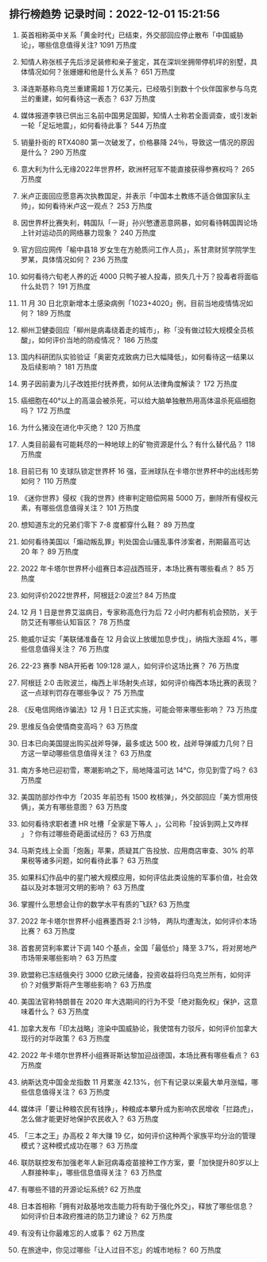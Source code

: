 
## 排行榜趋势 记录时间：2022-12-01 15:21:56
  
  1. 英首相称英中关系「黄金时代」已结束，外交部回应停止散布「中国威胁论」，哪些信息值得关注? 1091 万热度
    
  2. 知情人称张核子先后涉足装修和亲子鉴定，其在深圳坐拥带停机坪的别墅，具体情况如何？张姗姗和他是什么关系？ 651 万热度
    
  3. 泽连斯基称乌克兰重建需超 1 万亿美元，已经吸引到数十个伙伴国家参与乌克兰的重建，如何看待这一表态？ 637 万热度
    
  4. 媒体报道李铁已供出三名前中国男足国脚，知情人士称若全面调查，或引发新一轮「足坛地震」，如何看待此事？ 544 万热度
    
  5. 销量扑街的 RTX4080 第一次破发了，价格暴降 24％，导致这一情况的原因是什么？ 290 万热度
    
  6. 意大利为什么无缘2022年世界杯，欧洲杯冠军不能直接获得参赛权吗？ 265 万热度
    
  7. 米卢正面回应愿意再次执教国足，并表示「中国本土教练不适合做国家队主帅」，如何看待米卢这一观点？ 253 万热度
    
  8. 因世界杯比赛失利，韩国队「一哥」孙兴慜遭恶意网暴，如何看待韩国舆论场上针对运动员的网络暴力现象？ 240 万热度
    
  9. 官方回应网传「榆中县18 岁女生在方舱质问工作人员」，系甘肃财贸学院学生罗某，具体情况如何？ 236 万热度
    
  10. 如何看待六旬老人养的近 4000 只鸭子被人投毒，损失几十万？投毒者将面临什么处罚？ 191 万热度
    
  11. 11 月 30 日北京新增本土感染病例「1023+4020」例，目前当地疫情情况如何？ 189 万热度
    
  12. 柳州卫健委回应「柳州是病毒绕着走的城市」，称「没有做过较大规模全员核酸」，如何评价当地的防疫情况？ 186 万热度
    
  13. 国内科研团队实验验证「奥密克戎致病力已大幅降低」，如何看待这一结果以及后续影响？ 181 万热度
    
  14. 男子因前妻为儿子改姓拒付抚养费，如何从法律角度解读？ 172 万热度
    
  15. 癌细胞在40°以上的高温会被杀死，可以给大脑单独散热用高体温杀死癌细胞吗？ 172 万热度
    
  16. 为什么猪没在进化中灭绝？ 120 万热度
    
  17. 人类目前最有可能耗尽的一种地球上的矿物资源是什么？有什么替代品？ 118 万热度
    
  18. 目前已有 10 支球队锁定世界杯 16 强，亚洲球队在卡塔尔世界杯中的出线形势如何？ 110 万热度
    
  19. 《迷你世界》侵权《我的世界》终审判定赔偿网易 5000 万，删除所有侵权元素，有哪些信息值得关注？ 101 万热度
    
  20. 想知道东北的兄弟们零下 7-8 度都穿什么鞋？ 89 万热度
    
  21. 如何看待美国以「煽动叛乱罪」判处国会山骚乱事件涉案者，刑期最高可达 20 年？ 89 万热度
    
  22. 2022 年卡塔尔世界杯小组赛日本迎战西班牙，本场比赛有哪些看点？ 85 万热度
    
  23. 如何评价2022世界杯，阿根廷2:0波兰? 84 万热度
    
  24. 12 月 1 日是世界艾滋病日，专家称高危行为后 72 小时内都有机会预防，关于防艾还有哪些认知盲区？ 78 万热度
    
  25. 鲍威尔证实「美联储准备在 12 月会议上放缓加息步伐」，纳指大涨超 4%，哪些信息值得关注？ 76 万热度
    
  26. 22-23 赛季 NBA开拓者 109:128 湖人，如何评价这场比赛？ 76 万热度
    
  27. 阿根廷 2:0 击败波兰，梅西上半场射失点球，如何评价梅西本场比赛的表现？这一点球判罚存在哪些争议？ 75 万热度
    
  28. 《反电信网络诈骗法》12 月 1 日正式实施，可能会带来哪些影响？ 73 万热度
    
  29. 思维反刍会使情商变高吗？ 63 万热度
    
  30. 日本已向美国提出购买战斧导弹，最多或达 500 枚，战斧导弹威力几何？日方这一举动哪些信息值得关注？ 63 万热度
    
  31. 南方多地已迎初雪，寒潮影响之下，局地降温可达 14℃，你见到雪了吗？ 63 万热度
    
  32. 美国防部炒作中方「2035 年前恐有 1500 枚核弹」，外交部回应「美方惯用伎俩」，美方有哪些意图？ 63 万热度
    
  33. 如何看待求职者遭 HR 吐槽「全家是下等人 」，公司称「投诉到网上又咋样 」？你有过哪些奇葩面试经历？ 63 万热度
    
  34. 马斯克线上全面「炮轰」苹果，质疑其广告投放、应用商店审查、30% 的苹果税等诸多问题，如何看待此事？ 63 万热度
    
  35. 如果科幻作品中的星门被大规模应用，如何评估此类设施的军事价值，社会效益以及对本银河文明的影响？ 63 万热度
    
  36. 掌握什么思想会让你的数学水平有质的飞跃? 63 万热度
    
  37. 2022 年卡塔尔世界杯小组赛墨西哥 2:1 沙特， 两队均遭淘汰，如何评价本场比赛？ 63 万热度
    
  38. 首套房贷利率累计下调 140 个基点，全国「最低价」降至 3.7%，将对房地产市场带来哪些影响？ 63 万热度
    
  39. 欧盟称已冻结俄央行 3000 亿欧元储备，投资收益将归乌克兰所有，如何评价？对俄罗斯将产生哪些影响？ 63 万热度
    
  40. 美国法官称特朗普在 2020 年大选期间的行为不受「绝对豁免权」保护，这意味着什么？ 63 万热度
    
  41. 加拿大发布「印太战略」渲染中国威胁论，我使馆有力驳斥，如何评价加拿大现行的对华政策？ 63 万热度
    
  42. 2022 年卡塔尔世界杯小组赛哥斯达黎加迎战德国，本场比赛有哪些看点？ 63 万热度
    
  43. 纳斯达克中国金龙指数 11 月累涨 42.13%，创下有记录以来最大单月涨幅，哪些信息值得关注？ 63 万热度
    
  44. 媒体评「要让种粮农民有钱挣」，种粮成本攀升成为影响农民增收「拦路虎」，怎么做才能更好地保护农民收入？ 63 万热度
    
  45. 「三本之王」办高校 2 年大赚 19 亿，如何评价这种两个家族平均分治的管理模式？这种模式成功在哪？ 63 万热度
    
  46. 联防联控发布加强老年人新冠病毒疫苗接种工作方案，要「加快提升80岁以上人群接种率」，哪些信息值得关注？ 63 万热度
    
  47. 有哪些不错的开源论坛系统? 62 万热度
    
  48. 日本首相称「拥有对敌基地攻击能力将有助于强化外交」，释放了哪些信息？如何评价日本政府推进的防卫力建设？ 62 万热度
    
  49. 有没有让你最难忘的人或事？ 62 万热度
    
  50. 在旅途中，你见过哪些「让人过目不忘」的城市地标？ 60 万热度
    